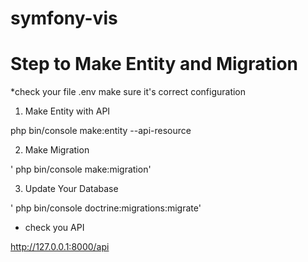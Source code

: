 # symfony-vis

# Step to Make Entity and Migration

*check your file .env make sure it's correct configuration

1. Make Entity with API 

php bin/console make:entity --api-resource

2. Make Migration

' php bin/console make:migration'

3. Update Your Database

' php bin/console doctrine:migrations:migrate'

- check you API
 
http://127.0.0.1:8000/api
